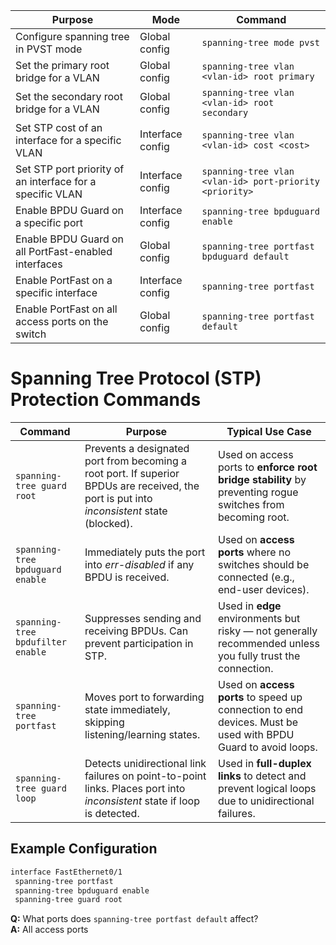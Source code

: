 | Purpose                                                        | Mode             | Command                                                                 |
|----------------------------------------------------------------|------------------|-------------------------------------------------------------------------|
| Configure spanning tree in PVST mode                           | Global config     | `spanning-tree mode pvst`                                              |
| Set the primary root bridge for a VLAN                         | Global config     | `spanning-tree vlan <vlan-id> root primary`                            |
| Set the secondary root bridge for a VLAN                       | Global config     | `spanning-tree vlan <vlan-id> root secondary`                          |
| Set STP cost of an interface for a specific VLAN               | Interface config  | `spanning-tree vlan <vlan-id> cost <cost>`                             |
| Set STP port priority of an interface for a specific VLAN      | Interface config  | `spanning-tree vlan <vlan-id> port-priority <priority>`                |
| Enable BPDU Guard on a specific port                           | Interface config  | `spanning-tree bpduguard enable`                                       |
| Enable BPDU Guard on all PortFast-enabled interfaces           | Global config     | `spanning-tree portfast bpduguard default`                             |
| Enable PortFast on a specific interface                        | Interface config  | `spanning-tree portfast`                                               |
| Enable PortFast on all access ports on the switch              | Global config     | `spanning-tree portfast default`                                       |

# Spanning Tree Protocol (STP) Protection Commands

| Command                            | Purpose                                                                 | Typical Use Case |
|------------------------------------|-------------------------------------------------------------------------|------------------|
| `spanning-tree guard root`         | Prevents a designated port from becoming a root port. If superior BPDUs are received, the port is put into *inconsistent* state (blocked). | Used on access ports to **enforce root bridge stability** by preventing rogue switches from becoming root. |
| `spanning-tree bpduguard enable`  | Immediately puts the port into *err-disabled* if any BPDU is received. | Used on **access ports** where no switches should be connected (e.g., end-user devices). |
| `spanning-tree bpdufilter enable` | Suppresses sending and receiving BPDUs. Can prevent participation in STP. | Used in **edge** environments but risky — not generally recommended unless you fully trust the connection. |
| `spanning-tree portfast`          | Moves port to forwarding state immediately, skipping listening/learning states. | Used on **access ports** to speed up connection to end devices. Must be used with BPDU Guard to avoid loops. |
| `spanning-tree guard loop`        | Detects unidirectional link failures on point-to-point links. Places port into *inconsistent* state if loop is detected. | Used in **full-duplex links** to detect and prevent logical loops due to unidirectional failures. |

## Example Configuration

```bash
interface FastEthernet0/1
 spanning-tree portfast
 spanning-tree bpduguard enable
 spanning-tree guard root
```
**Q:** What ports does `spanning-tree portfast default` affect?  
**A:** All access ports
